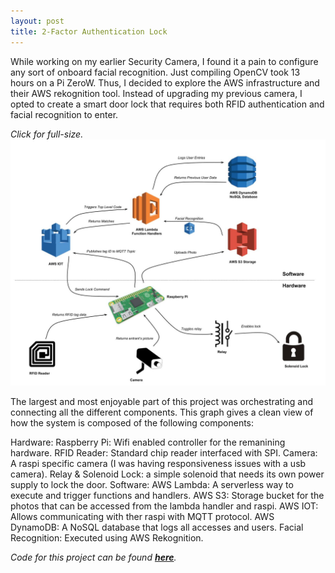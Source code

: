 ```yaml
---
layout: post
title: 2-Factor Authentication Lock
---
```


While working on my earlier Security Camera, I found it a pain to configure any sort of onboard facial recognition. Just compiling OpenCV took 13 hours on a Pi ZeroW. Thus, I decided to explore the AWS infrastructure and their AWS rekognition tool. Instead of upgrading my previous camera, I opted to create a smart door lock that requires both RFID authentication and facial recognition to enter.


*Click for full-size.*
[![alt text](/assets/projects/workflow.jpg "Click For Full-Size")](https://raw.githubusercontent.com/sshafeez/sshafeez.github.io/master/assets/projects/workflow.jpg)


The largest and most enjoyable part of this project was orchestrating and connecting all the different components. This graph gives a clean view of how the system is composed of the following components:

Hardware:
  Raspberry Pi: Wifi enabled controller for the remanining hardware.
  RFID Reader: Standard chip reader interfaced with SPI.
  Camera: A raspi specific camera (I was having responsiveness issues with a usb camera).
  Relay & Solenoid Lock: a simple solenoid that needs its own power supply to lock the door.
Software:
  AWS Lambda: A serverless way to execute and trigger functions and handlers.
  AWS S3: Storage bucket for the photos that can be accessed from the lambda handler and raspi.
  AWS IOT: Allows communicating with ther raspi with MQTT protocol.
  AWS DynamoDB: A NoSQL database that logs all accesses and users.
  Facial Recognition: Executed using AWS Rekognition.


*Code for this project can be found **[here](https://github.com/sshafeez/doorLock)**.*
